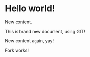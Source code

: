 Hello world!
============
New content.

This is brand new document, using GIT!

New content again, yay!


Fork works!
